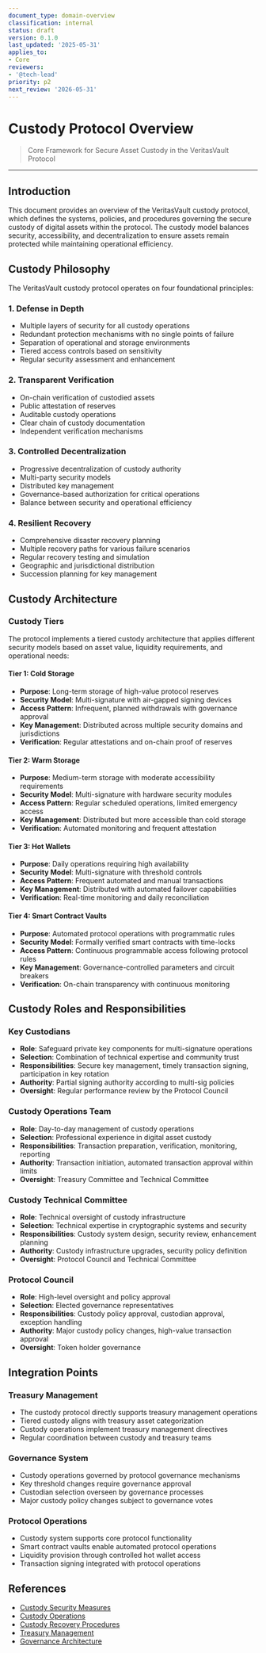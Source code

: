 ```yaml
---
document_type: domain-overview
classification: internal
status: draft
version: 0.1.0
last_updated: '2025-05-31'
applies_to:
- Core
reviewers:
- '@tech-lead'
priority: p2
next_review: '2026-05-31'
---
```


# Custody Protocol Overview

> Core Framework for Secure Asset Custody in the VeritasVault Protocol

---

## Introduction

This document provides an overview of the VeritasVault custody protocol, which defines the systems, policies, and procedures governing the secure custody of digital assets within the protocol. The custody model balances security, accessibility, and decentralization to ensure assets remain protected while maintaining operational efficiency.

## Custody Philosophy

The VeritasVault custody protocol operates on four foundational principles:

### 1. Defense in Depth

* Multiple layers of security for all custody operations
* Redundant protection mechanisms with no single points of failure
* Separation of operational and storage environments
* Tiered access controls based on sensitivity
* Regular security assessment and enhancement

### 2. Transparent Verification

* On-chain verification of custodied assets
* Public attestation of reserves
* Auditable custody operations
* Clear chain of custody documentation
* Independent verification mechanisms

### 3. Controlled Decentralization

* Progressive decentralization of custody authority
* Multi-party security models
* Distributed key management
* Governance-based authorization for critical operations
* Balance between security and operational efficiency

### 4. Resilient Recovery

* Comprehensive disaster recovery planning
* Multiple recovery paths for various failure scenarios
* Regular recovery testing and simulation
* Geographic and jurisdictional distribution
* Succession planning for key management

## Custody Architecture

### Custody Tiers

The protocol implements a tiered custody architecture that applies different security models based on asset value, liquidity requirements, and operational needs:

#### Tier 1: Cold Storage

* **Purpose**: Long-term storage of high-value protocol reserves
* **Security Model**: Multi-signature with air-gapped signing devices
* **Access Pattern**: Infrequent, planned withdrawals with governance approval
* **Key Management**: Distributed across multiple security domains and jurisdictions
* **Verification**: Regular attestations and on-chain proof of reserves

#### Tier 2: Warm Storage

* **Purpose**: Medium-term storage with moderate accessibility requirements
* **Security Model**: Multi-signature with hardware security modules
* **Access Pattern**: Regular scheduled operations, limited emergency access
* **Key Management**: Distributed but more accessible than cold storage
* **Verification**: Automated monitoring and frequent attestation

#### Tier 3: Hot Wallets

* **Purpose**: Daily operations requiring high availability
* **Security Model**: Multi-signature with threshold controls
* **Access Pattern**: Frequent automated and manual transactions
* **Key Management**: Distributed with automated failover capabilities
* **Verification**: Real-time monitoring and daily reconciliation

#### Tier 4: Smart Contract Vaults

* **Purpose**: Automated protocol operations with programmatic rules
* **Security Model**: Formally verified smart contracts with time-locks
* **Access Pattern**: Continuous programmable access following protocol rules
* **Key Management**: Governance-controlled parameters and circuit breakers
* **Verification**: On-chain transparency with continuous monitoring

## Custody Roles and Responsibilities

### Key Custodians

* **Role**: Safeguard private key components for multi-signature operations
* **Selection**: Combination of technical expertise and community trust
* **Responsibilities**: Secure key management, timely transaction signing, participation in key rotation
* **Authority**: Partial signing authority according to multi-sig policies
* **Oversight**: Regular performance review by the Protocol Council

### Custody Operations Team

* **Role**: Day-to-day management of custody operations
* **Selection**: Professional experience in digital asset custody
* **Responsibilities**: Transaction preparation, verification, monitoring, reporting
* **Authority**: Transaction initiation, automated transaction approval within limits
* **Oversight**: Treasury Committee and Technical Committee

### Custody Technical Committee

* **Role**: Technical oversight of custody infrastructure
* **Selection**: Technical expertise in cryptographic systems and security
* **Responsibilities**: Custody system design, security review, enhancement planning
* **Authority**: Custody infrastructure upgrades, security policy definition
* **Oversight**: Protocol Council and Technical Committee

### Protocol Council

* **Role**: High-level oversight and policy approval
* **Selection**: Elected governance representatives
* **Responsibilities**: Custody policy approval, custodian approval, exception handling
* **Authority**: Major custody policy changes, high-value transaction approval
* **Oversight**: Token holder governance

## Integration Points

### Treasury Management

* The custody protocol directly supports treasury management operations
* Tiered custody aligns with treasury asset categorization
* Custody operations implement treasury management directives
* Regular coordination between custody and treasury teams

### Governance System

* Custody operations governed by protocol governance mechanisms
* Key threshold changes require governance approval
* Custodian selection overseen by governance processes
* Major custody policy changes subject to governance votes

### Protocol Operations

* Custody system supports core protocol functionality
* Smart contract vaults enable automated protocol operations
* Liquidity provision through controlled hot wallet access
* Transaction signing integrated with protocol operations

## References

* [Custody Security Measures](./custody-security.md)
* [Custody Operations](./custody-operations.md)
* [Custody Recovery Procedures](./custody-recovery.md)
* [Treasury Management](../treasury/treasury-management.md)
* [Governance Architecture](../governance-architecture.md)